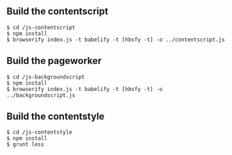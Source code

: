## Build the contentscript

```
$ cd /js-contentscript
$ npm install
$ browserify index.js -t babelify -t [hbsfy -t] -o ../contentscript.js
```

## Build the pageworker

```
$ cd /js-backgroundscript
$ npm install
$ browserify index.js -t babelify -t [hbsfy -t] -o ../backgroundscript.js
```

## Build the contentstyle

```
$ cd /js-contentstyle
$ npm install
$ grunt less
```
